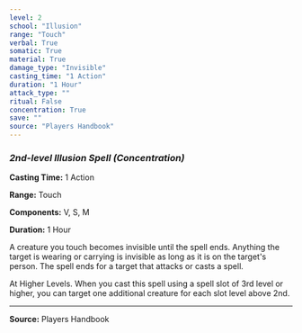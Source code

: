 ```yaml
---
level: 2
school: "Illusion"
range: "Touch"
verbal: True
somatic: True
material: True
damage_type: "Invisible"
casting_time: "1 Action"
duration: "1 Hour"
attack_type: ""
ritual: False
concentration: True
save: ""
source: "Players Handbook"
---
```


### *2nd-level Illusion Spell* *(Concentration)*

**Casting Time:** 1 Action

**Range:** Touch

**Components:** V, S, M

**Duration:** 1 Hour

A creature you touch becomes invisible until the spell ends. Anything the target is wearing or carrying is invisible as long as it is on the target's person. The spell ends for a target that attacks or casts a spell.
 
 At Higher Levels. When you cast this spell using a spell slot of 3rd level or higher, you can target one additional creature for each slot level above 2nd.

---
**Source:** Players Handbook
